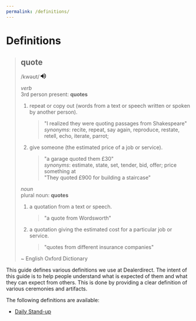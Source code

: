 ```yaml
---
permalink: /definitions/
---
```


# Definitions

> ## quote
>
> /kwəʊt/
> [![(listen)][speaker]][quote.mp3]
>
> _verb_  
> 3rd person present: **quotes**
> 
> 1. repeat or copy out (words from a text or speech written or spoken by another person).
>
>    > "I realized they were quoting passages from Shakespeare"  
>    > _synonyms_: recite, repeat, say again, reproduce, restate, retell, echo, iterate, parrot;
>
> 2. give someone (the estimated price of a job or service).
>
>    > "a garage quoted them £30"  
>    > _synonyms_: estimate, state, set, tender, bid, offer; price something at  
>    > "They quoted £900 for building a staircase"
>
> _noun_  
> plural noun: **quotes**
>
> 1. a quotation from a text or speech.
>
>    > "a quote from Wordsworth"
>
> 2. a quotation giving the estimated cost for a particular job or service.
>
>    > "quotes from different insurance companies"
>
> ~ English Oxford Dictionary 

This guide defines various definitions we use at Dealerdirect. The intent of this 
guide is to help people understand what is expected of them and what they can 
expect from others. This is done by providing a clear definition of various 
ceremonies and artifacts.

The following definitions are available:

- [Daily Stand-up](./daily-standup/)

[speaker]: data:image/png;base64,iVBORw0KGgoAAAANSUhEUgAAAA4AAAAOCAQAAAC1QeVaAAAAi0lEQVQokWNgQAYyQFzGsIJBnwED8DNcBpK+DM8YfjMUokqxMRxg+A9m8TJsBLLSEFKMDCuBAv/hCncxfGWQhUn2gaVAktkMXkBSHmh0OwNU8D9csoHhO4MikN7BcAGb5H+GYiDdCTQYq2QubkkkY/E6CLtXdiJ7BTMQMnAHXxFm6IICvhwY8AYQLgCw2U9d90B8BAAAAABJRU5ErkJggg==
[quote.mp3]: https://ssl.gstatic.com/dictionary/static/sounds/de/0/quote.mp3
